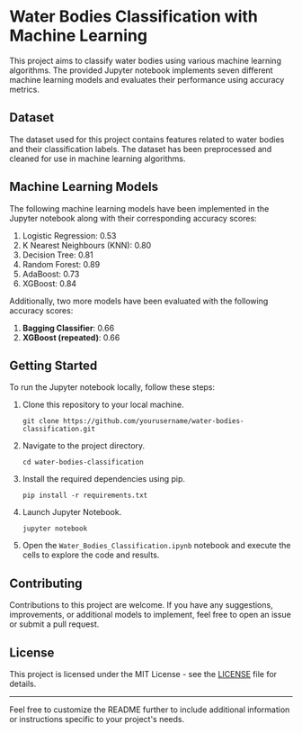 # Water Bodies Classification with Machine Learning

This project aims to classify water bodies using various machine learning algorithms. The provided Jupyter notebook implements seven different machine learning models and evaluates their performance using accuracy metrics.

## Dataset

The dataset used for this project contains features related to water bodies and their classification labels. The dataset has been preprocessed and cleaned for use in machine learning algorithms.

## Machine Learning Models

The following machine learning models have been implemented in the Jupyter notebook along with their corresponding accuracy scores:

1. Logistic Regression: 0.53
2. K Nearest Neighbours (KNN): 0.80
3. Decision Tree: 0.81
4. Random Forest: 0.89
5. AdaBoost: 0.73
6. XGBoost: 0.84

Additionally, two more models have been evaluated with the following accuracy scores:

1. **Bagging Classifier**: 0.66
2. **XGBoost (repeated)**: 0.66

## Getting Started

To run the Jupyter notebook locally, follow these steps:

1. Clone this repository to your local machine.
   ```
   git clone https://github.com/yourusername/water-bodies-classification.git
   ```
2. Navigate to the project directory.
   ```
   cd water-bodies-classification
   ```
3. Install the required dependencies using pip.
   ```
   pip install -r requirements.txt
   ```
4. Launch Jupyter Notebook.
   ```
   jupyter notebook
   ```
5. Open the `Water_Bodies_Classification.ipynb` notebook and execute the cells to explore the code and results.

## Contributing

Contributions to this project are welcome. If you have any suggestions, improvements, or additional models to implement, feel free to open an issue or submit a pull request.

## License

This project is licensed under the MIT License - see the [LICENSE](LICENSE) file for details.

---

Feel free to customize the README further to include additional information or instructions specific to your project's needs.
